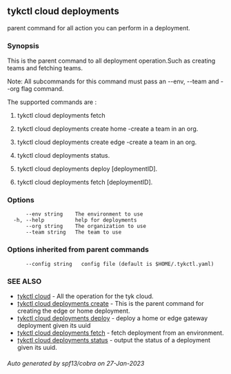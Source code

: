 ## tykctl cloud deployments

parent command for all action you can perform in a deployment.

### Synopsis

This is the parent command to all deployment operation.Such as creating teams and fetching teams.

  Note: All subcommands for this command must pass an --env, --team  and --org flag command.

The supported commands are :
1. tykctl cloud deployments fetch 

2. tykctl cloud deployments create home -create a team in an org.

3. tykctl cloud deployments create edge -create a team in an org.

4. tykctl cloud deployments status.

5. tykctl cloud deployments deploy [deploymentID].

5. tykctl cloud deployments fetch [deploymentID].



### Options

```
      --env string    The environment to use
  -h, --help          help for deployments
      --org string    The organization to use
      --team string   The team to use
```

### Options inherited from parent commands

```
      --config string   config file (default is $HOME/.tykctl.yaml)
```

### SEE ALSO

* [tykctl cloud](tykctl_cloud.md)	 - All the operation for the tyk cloud.
* [tykctl cloud deployments create](tykctl_cloud_deployments_create.md)	 - This is the parent command for creating the edge or home deployment.
* [tykctl cloud deployments deploy](tykctl_cloud_deployments_deploy.md)	 - deploy a home or edge gateway deployment given its uuid
* [tykctl cloud deployments fetch](tykctl_cloud_deployments_fetch.md)	 - fetch deployment from an environment.
* [tykctl cloud deployments status](tykctl_cloud_deployments_status.md)	 - output the status of a deployment given its uuid.

###### Auto generated by spf13/cobra on 27-Jan-2023
